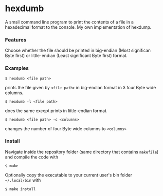 # hexdumb

A small command line program to print the contents of a file in a hexadecimal format to the console. My own implementation of hexdump.

### Features

Choose whether the file should be printed in big-endian (Most significan Byte first) or little-endian (Least significant Byte first) format.

### Examples

```$ hexdumb <file path>```

prints the file given by `<file path>` in big-endian format in 3 four Byte wide columns.

```$ hexdumb -l <file path>```

does the same except prints in little-endian format.

```$ hexdumb <file path> -c <columns>```

changes the number of four Byte wide columns to `<columns>`

### Install

Navigate inside the repository folder (same directory that contains `makefile`) and compile the code with 

```$ make```

Optionally copy the executable to your current user's bin folder `~/.local/bin` with

```$ make install```
